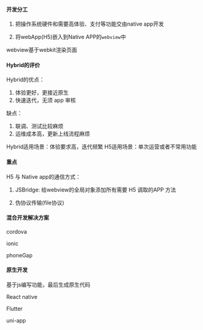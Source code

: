 
#### 开发分工

1. 把操作系统硬件和需要高体验、支付等功能交由native app开发

2. 将webApp(H5)嵌入到Native APP的`webview`中

webview基于webkit渲染页面

#### Hybrid的评价

Hybrid的优点：

1. 体验更好，更接近原生
2. 快速迭代，无须 app 审核

缺点：

1. 联调、测试比较麻烦
2. 运维成本高，更新上线流程麻烦


Hybrid适用场景：体验要求高，迭代频繁
H5适用场景：单次运营或者不常用功能
   
#### 重点

H5 与 Native app的通信方式：

1. JSBridge: 给webview的全局对象添加所有需要 H5 调取的APP 方法

2. 伪协议传输(file协议)

#### 混合开发解决方案

cordova

ionic

phoneGap

#### 原生开发

基于js编写功能，最后生成原生代码

React native 

Flutter

uni-app